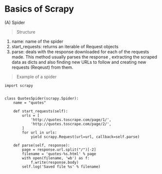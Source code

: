 # Basics of Scrapy
(A) Spider
> Structure

1. name: name of the spider
2. start_requests: returns an iterable of Request objects
3. parse: deals with the response downloaded for each of the requests made. This method usually parses the response , extracting the scraped data as dicts and also finding new URLs to follow and creating new requests (Reqeust) from them.

>Example of a spider
```
import scrapy


class QuotesSpider(scrapy.Spider):
    name = "quotes"

    def start_requests(self):
        urls = [
            'http://quotes.toscrape.com/page/1/',
            'http://quotes.toscrape.com/page/2/',
        ]
        for url in urls:
            yield scrapy.Request(url=url, callback=self.parse)

    def parse(self, response):
        page = response.url.split("/")[-2]
        filename = 'quotes-%s.html' % page
        with open(filename, 'wb') as f:
            f.write(response.body)
        self.log('Saved file %s' % filename)
```